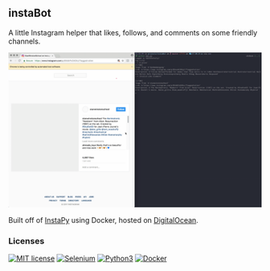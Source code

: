 ## instaBot

A little Instagram helper that likes, follows, and comments on some friendly channels.

![](example.gif)

 Built off of [InstaPy](https://github.com/timgrossmann/InstaPy/) using Docker, hosted on [DigitalOcean](https://cloud.digitalocean.com/).

### Licenses
[![MIT license](https://img.shields.io/badge/license-MIT-blue.svg)](https://github.com/timgrossmann/InstaPy/blob/master/LICENSE)
[![Selenium](https://img.shields.io/badge/built%20with-Selenium-red.svg)](https://github.com/SeleniumHQ/selenium)
[![Python3](https://img.shields.io/badge/built%20with-Python3-green.svg)](https://www.python.org/)
[![Docker](https://img.shields.io/badge/built%20with-Docker-blue.svg)](https://www.docker.org/)
